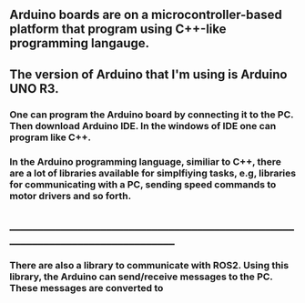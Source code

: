 ## Arduino boards are on a microcontroller-based platform that program using C++-like programming langauge.
## The version of Arduino that I'm using is Arduino UNO R3. 
### One can program the Arduino board by connecting it to the PC. Then download Arduino IDE. In the windows of IDE one can program like C++. 

### In the Arduino programming language, similiar to C++, there are a lot of libraries available for simplfiying tasks, e.g, libraries for communicating with a PC, sending speed commands to motor drivers and so forth.
## _______________________________________________________________________________
### There are also a library to communicate with ROS2. Using this library, the Arduino can send/receive messages to the PC. These messages are converted to 

